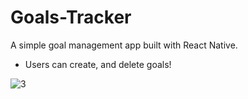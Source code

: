 # Goals-Tracker
 
A simple goal management app built with React Native.
 - Users can create, and delete goals!

![3](https://github.com/user-attachments/assets/72853193-5eb8-4726-acfe-0aadda5cc6d1)
